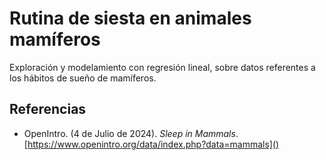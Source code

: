 # Rutina de siesta en animales mamíferos
Exploración y modelamiento con regresión lineal, sobre datos referentes a los 
hábitos de sueño de mamíferos.

## Referencias
+ OpenIntro. (4 de Julio de 2024). *Sleep in Mammals*. 
[https://www.openintro.org/data/index.php?data=mammals]()